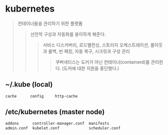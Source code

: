 # kubernetes

> 컨테이너들을 관리하기 위한 플랫폼
>
> > 선언적 구성과 자동화를 용이하게 해준다.
> >
> > > 서비스 디스커버리, 로드밸런싱, 스토리지 오케스트레이션, 롤아웃과 롤백, 빈 패킹, 자동 복구, 시크릿과 구성 관리
> > >
> > > > 쿠버네티스는 도커가 아닌 컨테이너(containerd)를 관리한다. (도커에 대한 지원을 중단했다.)

## ~/.kube (local)

```txt
cache      config     http-cache
```

## /etc/kubernetes (master node)

```txt
addons      controller-manager.conf  manifests
admin.conf  kubelet.conf             scheduler.conf
```
